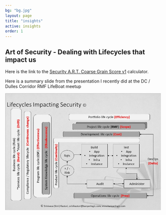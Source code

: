 ```yaml
---
bg: "bg.jpg"
layout: page
title: "insights"
active: insights
order: 1
---
```

## Art of Security - Dealing with Lifecycles that impact us

Here is the link to the <a href="https://forms.office.com/Pages/ResponsePage.aspx?id=sCcL4y7YvESdCVcMcTuu4OIitblMf7hIhnaXAD0Y67FUQk1DUUIxNTFPTDRTMDdMTlkxOEtTVTRIVy4u" target="_blank">Security A.R.T. Coarse Grain Score v1</a> calculator.

Here is a summary slide from the presentation I recently did at the DC / Dulles Corridor RMF LifeBoat meetup

![Art of Security - LC](/assets/images/artlc.jpg)